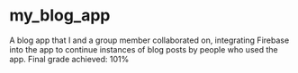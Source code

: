 # my_blog_app
A blog app that I and a group member collaborated on, integrating Firebase into the app to continue instances of blog posts by people who used the app. Final grade achieved: 101%
